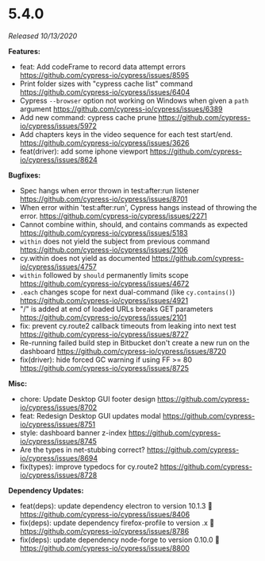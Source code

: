 # 5.4.0

*Released 10/13/2020*

**Features:**

- feat: Add codeFrame to record data attempt errors https://github.com/cypress-io/cypress/issues/8595
- Print folder sizes with "cypress cache list" command https://github.com/cypress-io/cypress/issues/6404
- Cypress `--browser` option not working on Windows when given a `path` argument https://github.com/cypress-io/cypress/issues/6389
- Add new command: cypress cache prune https://github.com/cypress-io/cypress/issues/5972
- Add chapters keys in the video sequence for each test start/end. https://github.com/cypress-io/cypress/issues/3626
- feat(driver): add some iphone viewport https://github.com/cypress-io/cypress/issues/8624

**Bugfixes:**

- Spec hangs when error thrown in test:after:run listener https://github.com/cypress-io/cypress/issues/8701
- When error within 'test:after:run', Cypress hangs instead of throwing the error. https://github.com/cypress-io/cypress/issues/2271
- Cannot combine within, should, and contains commands as expected https://github.com/cypress-io/cypress/issues/5183
- `within` does not yield the subject from previous command https://github.com/cypress-io/cypress/issues/2106
- cy.within does not yield as documented https://github.com/cypress-io/cypress/issues/4757
- `within` followed by `should` permanently limits scope https://github.com/cypress-io/cypress/issues/4672
- `.each` changes scope for next dual-command (like `cy.contains()`) https://github.com/cypress-io/cypress/issues/4921
- "/" is added at end of loaded URLs breaks GET parameters https://github.com/cypress-io/cypress/issues/2101
- fix: prevent cy.route2 callback timeouts from leaking into next test https://github.com/cypress-io/cypress/issues/8727
- Re-running failed build step in Bitbucket don't create a new run on the dashboard https://github.com/cypress-io/cypress/issues/8720
- fix(driver): hide forced GC warning if using FF >= 80 https://github.com/cypress-io/cypress/issues/8725

**Misc:**
- chore: Update Desktop GUI footer design https://github.com/cypress-io/cypress/issues/8702
- feat: Redesign Desktop GUI updates modal https://github.com/cypress-io/cypress/issues/8751
- style: dashboard banner z-index https://github.com/cypress-io/cypress/issues/8745
- Are the types in net-stubbing correct? https://github.com/cypress-io/cypress/issues/8694
- fix(types): improve typedocs for cy.route2 https://github.com/cypress-io/cypress/issues/8728

**Dependency Updates:**

- feat(deps): update dependency electron to version 10.1.3 🌟 https://github.com/cypress-io/cypress/issues/8406
- fix(deps): update dependency firefox-profile to version .x 🌟 https://github.com/cypress-io/cypress/issues/8786
- fix(deps): update dependency node-forge to version 0.10.0 🌟 https://github.com/cypress-io/cypress/issues/8800